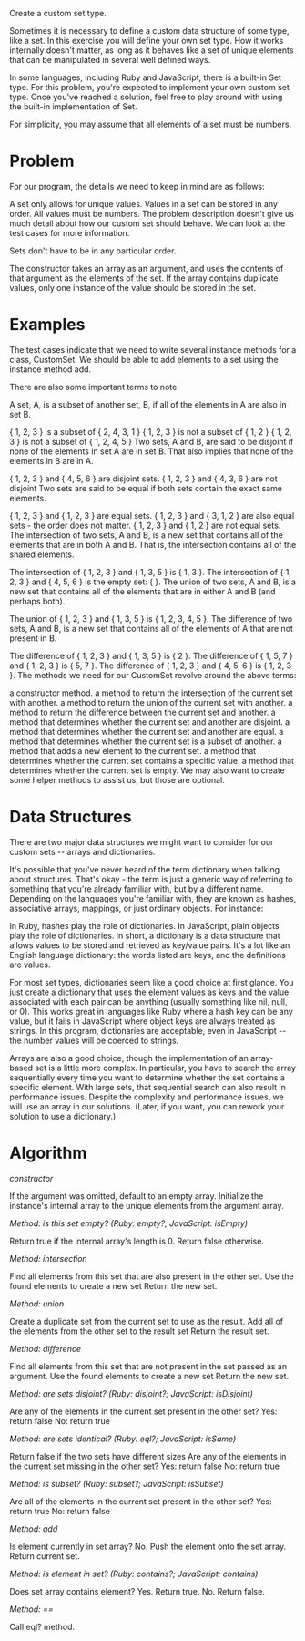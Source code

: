 Create a custom set type.

Sometimes it is necessary to define a custom data structure of some type, like a set. In this exercise you will define your own set type. How it works internally doesn't matter, as long as it behaves like a set of unique elements that can be manipulated in several well defined ways.

In some languages, including Ruby and JavaScript, there is a built-in Set type. For this problem, you're expected to implement your own custom set type. Once you've reached a solution, feel free to play around with using the built-in implementation of Set.

For simplicity, you may assume that all elements of a set must be numbers.

# **Problem**
For our program, the details we need to keep in mind are as follows:

A set only allows for unique values.
Values in a set can be stored in any order.
All values must be numbers.
The problem description doesn't give us much detail about how our custom set should behave. We can look at the test cases for more information.

Sets don't have to be in any particular order.

The constructor takes an array as an argument, and uses the contents of that argument as the elements of the set. If the array contains duplicate values, only one instance of the value should be stored in the set.

# **Examples**
The test cases indicate that we need to write several instance methods for a class, CustomSet. We should be able to add elements to a set using the instance method add.

There are also some important terms to note:

A set, A, is a subset of another set, B, if all of the elements in A are also in set B.

{ 1, 2, 3 } is a subset of { 2, 4, 3, 1 }
{ 1, 2, 3 } is not a subset of { 1, 2 }
{ 1, 2, 3 } is not a subset of { 1, 2, 4, 5 }
Two sets, A and B, are said to be disjoint if none of the elements in set A are in set B. That also implies that none of the elements in B are in A.

{ 1, 2, 3 } and { 4, 5, 6 } are disjoint sets.
{ 1, 2, 3 } and { 4, 3, 6 } are not disjoint
Two sets are said to be equal if both sets contain the exact same elements.

{ 1, 2, 3 } and { 1, 2, 3 } are equal sets.
{ 1, 2, 3 } and { 3, 1, 2 } are also equal sets - the order does not matter.
{ 1, 2, 3 } and { 1, 2 } are not equal sets.
The intersection of two sets, A and B, is a new set that contains all of the elements that are in both A and B. That is, the intersection contains all of the shared elements.

The intersection of { 1, 2, 3 } and { 1, 3, 5 } is { 1, 3 }.
The intersection of { 1, 2, 3 } and { 4, 5, 6 } is the empty set: { }.
The union of two sets, A and B, is a new set that contains all of the elements that are in either A and B (and perhaps both).

The union of { 1, 2, 3 } and { 1, 3, 5 } is { 1, 2, 3, 4, 5 }.
The difference of two sets, A and B, is a new set that contains all of the elements of A that are not present in B.

The difference of { 1, 2, 3 } and { 1, 3, 5 } is { 2 }.
The difference of { 1, 5, 7 } and { 1, 2, 3 } is { 5, 7 }.
The difference of { 1, 2, 3 } and { 4, 5, 6 } is { 1, 2, 3 }.
The methods we need for our CustomSet revolve around the above terms:

a constructor method.
a method to return the intersection of the current set with another.
a method to return the union of the current set with another.
a method to return the difference between the current set and another.
a method that determines whether the current set and another are disjoint.
a method that determines whether the current set and another are equal.
a method that determines whether the current set is a subset of another.
a method that adds a new element to the current set.
a method that determines whether the current set contains a specific value.
a method that determines whether the current set is empty.
We may also want to create some helper methods to assist us, but those are optional.

# **Data Structures**
There are two major data structures we might want to consider for our custom sets -- arrays and dictionaries.

It's possible that you've never heard of the term dictionary when talking about structures. That's okay - the term is just a generic way of referring to something that you're already familiar with, but by a different name. Depending on the languages you're familiar with, they are known as hashes, associative arrays, mappings, or just ordinary objects. For instance:

In Ruby, hashes play the role of dictionaries.
In JavaScript, plain objects play the role of dictionaries.
In short, a dictionary is a data structure that allows values to be stored and retrieved as key/value pairs. It's a lot like an English language dictionary: the words listed are keys, and the definitions are values.

For most set types, dictionaries seem like a good choice at first glance. You just create a dictionary that uses the element values as keys and the value associated with each pair can be anything (usually something like nil, null, or 0). This works great in languages like Ruby where a hash key can be any value, but it fails in JavaScript where object keys are always treated as strings. In this program, dictionaries are acceptable, even in JavaScript -- the number values will be coerced to strings.

Arrays are also a good choice, though the implementation of an array-based set is a little more complex. In particular, you have to search the array sequentially every time you want to determine whether the set contains a specific element. With large sets, that sequential search can also result in performance issues. Despite the complexity and performance issues, we will use an array in our solutions. (Later, if you want, you can rework your solution to use a dictionary.)

# **Algorithm**

*constructor*

If the argument was omitted, default to an empty array.
Initialize the instance's internal array to the unique elements from the argument array.

*Method: is this set empty? (Ruby: empty?; JavaScript: isEmpty)*

Return true if the internal array's length is 0.
Return false otherwise.

*Method: intersection*

Find all elements from this set that are also present in the other set.
Use the found elements to create a new set
Return the new set.

*Method: union*

Create a duplicate set from the current set to use as the result.
Add all of the elements from the other set to the result set
Return the result set.

*Method: difference*

Find all elements from this set that are not present in the set passed as an argument.
Use the found elements to create a new set
Return the new set.

*Method: are sets disjoint? (Ruby: disjoint?; JavaScript: isDisjoint)*

Are any of the elements in the current set present in the other set?
Yes: return false
No: return true

*Method: are sets identical? (Ruby: eql?; JavaScript: isSame)*

Return false if the two sets have different sizes
Are any of the elements in the current set missing in the other set?
Yes: return false
No: return true

*Method: is subset? (Ruby: subset?; JavaScript: isSubset)*

Are all of the elements in the current set present in the other set?
Yes: return true
No: return false

*Method: add*

Is element currently in set array?
No. Push the element onto the set array.
Return current set.

*Method: is element in set? (Ruby: contains?; JavaScript: contains)*

Does set array contains element?
Yes. Return true.
No. Return false.

*Method: ==*

Call eql? method.